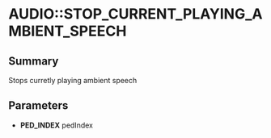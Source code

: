 # AUDIO::STOP_CURRENT_PLAYING_AMBIENT_SPEECH

## Summary
Stops curretly playing ambient speech

## Parameters
* **PED_INDEX** pedIndex